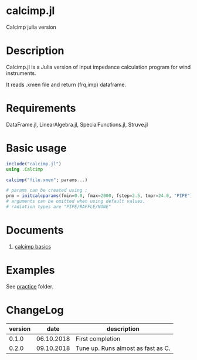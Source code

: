 # calcimp.jl
Calcimp julia version

# Description
Calcimp.jl is a Julia version of input impedance calculation program for wind instruments.

It reads .xmen file and return (frq,imp) dataframe.

# Requirements

DataFrame.jl, LinearAlgebra.jl, SpecialFunctions.jl, Struve.jl

# Basic usage

```julia
include("calcimp.jl")
using .Calcimp

calcimp("file.xmen"; params...)

# params can be created using ;
prm = initcalcparams(fmin=0.0, fmax=2000, fstep=2.5, tmpr=24.0, "PIPE")
# arguments can be omitted when using default values.
# radiation types are "PIPE/BAFFLE/NONE"

```

# Documents

1. [calcimp basics](./doc/calcimp_basics.md)

# Examples

See [practice](./practice) folder.

# ChangeLog

version | date | description
----|------|------------
0.1.0 | 06.10.2018 | First completion 
0.2.0 | 09.10.2018 | Tune up. Runs almost as fast as C.


